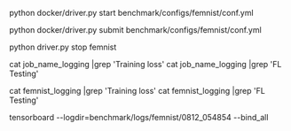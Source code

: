 python docker/driver.py start benchmark/configs/femnist/conf.yml

python docker/driver.py submit benchmark/configs/femnist/conf.yml

python driver.py stop femnist


cat job_name_logging |grep 'Training loss'
cat job_name_logging |grep 'FL Testing'


cat femnist_logging |grep 'Training loss'
cat femnist_logging |grep 'FL Testing'


tensorboard --logdir=benchmark/logs/femnist/0812_054854 --bind_all




